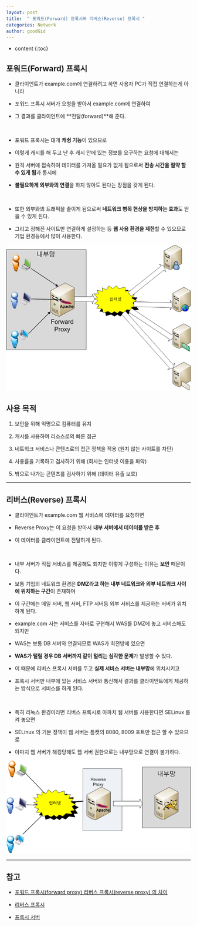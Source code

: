 ```yaml
---
layout: post
title:  " 포워드(Forward) 프록시와 리버스(Reverse) 프록시 "
categories: Network
author: goodGid
---
```

* content
{:toc}

## 포워드(Forward) 프록시

* 클라이언트가 example.com에 연결하려고 하면 사용자 PC가 직접 연결하는게 아니라 

* 포워드 프록시 서버가 요청을 받아서 example.com에 연결하여 

* 그 결과를 클라이언트에 **전달(forward)**해 준다.










<br>

* 포워드 프록시는 대개 **캐슁 기능**이 있으므로 

* 이렇게 캐시를 해 두고 난 후 캐시 안에 있는 정보를 요구하는 요청에 대해서는 

* 원격 서버에 접속하여 데이터를 가져올 필요가 없게 됨으로써 **전송 시간을 절약 할 수 있게 됨**과 동시에 

* **불필요하게 외부와의 연결**을 하지 않아도 된다는 장점을 갖게 된다. 

<br>

* 또한 외부와의 트래픽을 줄이게 됨으로써 **네트워크 병목 현상을 방지하는 효과**도 얻을 수 있게 된다.

* 그리고 정해진 사이트만 연결하게 설정하는 등 **웹 사용 환경을 제한**할 수 있으므로 기업 환경등에서 많이 사용한다.


![](/assets/img/network/forward_proxy_and_reverse_proxy_1.png)


## 사용 목적

1. 보안을 위해 익명으로 컴퓨터를 유지

2. 캐시를 사용하여 리소스로의 빠른 접근

3. 네트워크 서비스나 콘텐츠로의 접근 정책을 적용 (원치 않는 사이트를 차단)

4. 사용률을 기록하고 검사하기 위해 (회사는 인터넷 이용을 파악)

5. 밖으로 나가는 콘텐츠를 검사하기 위해 (데이터 유출 보호)

---


## 리버스(Reverse) 프록시

* 클라이언트가 example.com 웹 서비스에 데이터를 요청하면 

* Reverse Proxy는 이 요청을 받아서 **내부 서버에서 데이터를 받은 후** 

* 이 데이터를 클라이언트에 전달하게 된다.

<br>

* 내부 서버가 직접 서비스를 제공해도 되지만 이렇게 구성하는 이유는 **보안** 때문이다.

* 보통 기업의 네트워크 환경은 **DMZ라고 하는 내부 네트워크와 외부 네트워크 사이에 위치하는 구간**이 존재하며

* 이 구간에는 메일 서버, 웹 서버, FTP 서버등 외부 서비스를 제공하는 서버가 위치하게 된다.

* example.com 사는 서비스를 자바로 구현해서 WAS를 DMZ에 놓고 서비스해도 되지만 

* WAS는 보통 DB 서버와 연결되므로 WAS가 최전방에 있으면 

* **WAS가 털릴 경우 DB 서버까지 같이 털리는 심각한 문제**가 발생할 수 있다.

* 이 때문에 리버스 프록시 서버를 두고 **실제 서비스 서버는 내부망**에 위치시키고 

* 프록시 서버만 내부에 있는 서비스 서버와 통신해서 결과를 클라이언트에게 제공하는 방식으로 서비스를 하게 된다.

<br>

* 특히 리눅스 환경이라면 리버스 프록시로 아파치 웹 서버를 사용한다면 SELinux 를 켜 놓으면 

* SELinux 의 기본 정책이 웹 서버는 톰캣의 8080, 8009 포트만 접근 할 수 있으므로 

* 아파치 웹 서버가 해킹당해도 웹 서버 권한으로는 내부망으로 연결이 불가하다.

![](/assets/img/network/forward_proxy_and_reverse_proxy_2.png)


---

## 참고

* [포워드 프록시(forward proxy) 리버스 프록시(reverse proxy) 의 차이](https://www.lesstif.com/pages/viewpage.action?pageId=21430345)

* [리버스 프록시](https://ko.wikipedia.org/wiki/%EB%A6%AC%EB%B2%84%EC%8A%A4_%ED%94%84%EB%A1%9D%EC%8B%9C)

* [프록시 서버](https://ko.wikipedia.org/wiki/%ED%94%84%EB%A1%9D%EC%8B%9C_%EC%84%9C%EB%B2%84)